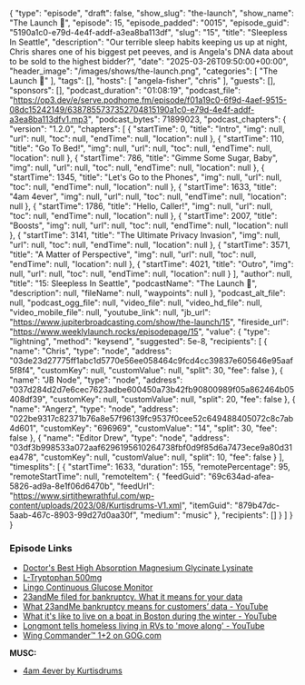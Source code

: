 {
  "type": "episode",
  "draft": false,
  "show_slug": "the-launch",
  "show_name": "The Launch 🚀",
  "episode": 15,
  "episode_padded": "0015",
  "episode_guid": "5190a1c0-e79d-4e4f-addf-a3ea8ba113df",
  "slug": "15",
  "title": "Sleepless In Seattle",
  "description": "Our terrible sleep habits keeping us up at night, Chris shares one of his biggest pet peeves, and is Angela's DNA data about to be sold to the highest bidder?",
  "date": "2025-03-26T09:50:00+00:00",
  "header_image": "/images/shows/the-launch.png",
  "categories": [
    "The Launch 🚀"
  ],
  "tags": [],
  "hosts": [
    "angela-fisher",
    "chris"
  ],
  "guests": [],
  "sponsors": [],
  "podcast_duration": "01:08:19",
  "podcast_file": "https://op3.dev/e/serve.podhome.fm/episode/f01a19c0-6f9d-4aef-9515-08dc15242149/6387855737352704815190a1c0-e79d-4e4f-addf-a3ea8ba113dfv1.mp3",
  "podcast_bytes": 71899023,
  "podcast_chapters": {
    "version": "1.2.0",
    "chapters": [
      {
        "startTime": 0,
        "title": "Intro",
        "img": null,
        "url": null,
        "toc": null,
        "endTime": null,
        "location": null
      },
      {
        "startTime": 110,
        "title": "Go To Bed!",
        "img": null,
        "url": null,
        "toc": null,
        "endTime": null,
        "location": null
      },
      {
        "startTime": 786,
        "title": "Gimme Some Sugar, Baby",
        "img": null,
        "url": null,
        "toc": null,
        "endTime": null,
        "location": null
      },
      {
        "startTime": 1345,
        "title": "Let's Go to the Phones",
        "img": null,
        "url": null,
        "toc": null,
        "endTime": null,
        "location": null
      },
      {
        "startTime": 1633,
        "title": "4am 4ever",
        "img": null,
        "url": null,
        "toc": null,
        "endTime": null,
        "location": null
      },
      {
        "startTime": 1786,
        "title": "Hello, Caller!",
        "img": null,
        "url": null,
        "toc": null,
        "endTime": null,
        "location": null
      },
      {
        "startTime": 2007,
        "title": "Boosts",
        "img": null,
        "url": null,
        "toc": null,
        "endTime": null,
        "location": null
      },
      {
        "startTime": 3141,
        "title": "The Ultimate Privacy Invasion",
        "img": null,
        "url": null,
        "toc": null,
        "endTime": null,
        "location": null
      },
      {
        "startTime": 3571,
        "title": "A Matter of Perspective",
        "img": null,
        "url": null,
        "toc": null,
        "endTime": null,
        "location": null
      },
      {
        "startTime": 4021,
        "title": "Outro",
        "img": null,
        "url": null,
        "toc": null,
        "endTime": null,
        "location": null
      }
    ],
    "author": null,
    "title": "15: Sleepless In Seattle",
    "podcastName": "The Launch 🚀",
    "description": null,
    "fileName": null,
    "waypoints": null
  },
  "podcast_alt_file": null,
  "podcast_ogg_file": null,
  "video_file": null,
  "video_hd_file": null,
  "video_mobile_file": null,
  "youtube_link": null,
  "jb_url": "https://www.jupiterbroadcasting.com/show/the-launch/15",
  "fireside_url": "https://www.weeklylaunch.rocks/episodepage/15",
  "value": {
    "type": "lightning",
    "method": "keysend",
    "suggested": 5e-8,
    "recipients": [
      {
        "name": "Chris",
        "type": "node",
        "address": "03de23d27775ff1abc1d5770e56ee058464c9fcd4cc39837e605646e95aaf5f8f4",
        "customKey": null,
        "customValue": null,
        "split": 30,
        "fee": false
      },
      {
        "name": "JB Node",
        "type": "node",
        "address": "037d284d2d7e6cec7623adbe600450a73b42fb90800989f05a862464b05408df39",
        "customKey": null,
        "customValue": null,
        "split": 20,
        "fee": false
      },
      {
        "name": "Angerz",
        "type": "node",
        "address": "022be9317c82371b76a8e57f96139fc9537f0cee52c649488405072c8c7ab4d601",
        "customKey": "696969",
        "customValue": "14",
        "split": 30,
        "fee": false
      },
      {
        "name": "Editor Drew",
        "type": "node",
        "address": "03df3b998533a072aaf6296195610264738fbf0d9f85d6a7473ece9a80d31ea478",
        "customKey": null,
        "customValue": null,
        "split": 10,
        "fee": false
      }
    ],
    "timesplits": [
      {
        "startTime": 1633,
        "duration": 155,
        "remotePercentage": 95,
        "remoteStartTime": null,
        "remoteItem": {
          "feedGuid": "69c634ad-afea-5826-ad9a-8e1f06d6470b",
          "feedUrl": "https://www.sirtjthewrathful.com/wp-content/uploads/2023/08/Kurtisdrums-V1.xml",
          "itemGuid": "879b47dc-5aab-467c-8903-99d27d0aa30f",
          "medium": "music"
        },
        "recipients": []
      }
    ]
  }
}


### Episode Links

* [Doctor's Best High Absorption Magnesium Glycinate Lysinate](https://www.amazon.com/Doctors-Best-Absorption-Magnesium-Glycinate/dp/B000BD0RT0)
* [L-Tryptophan 500mg](https://www.amazon.com/dp/B01M03S1JU?smid=A2YD2H3KGK1F4L)
* [Lingo Continuous Glucose Monitor](https://www.amazon.com/dp/B0DRVD8TH8)
* [23andMe filed for bankruptcy. What it means for your data ](https://www.npr.org/2025/03/24/nx-s1-5338622/23andme-bankruptcy-genetic-data-privacy)
* [What 23andMe bankruptcy means for customers’ data - YouTube](https://www.youtube.com/watch?v=o5aq6A6_zMM)
* [What it's like to live on a boat in Boston during the winter - YouTube](https://www.youtube.com/watch?v=PqaPe4HiUtg)
* [Longmont tells homeless living in RVs to 'move along' - YouTube](https://www.youtube.com/watch?v=ftIM5rcoucs)
* [Wing Commander™ 1+2 on GOG.com](https://www.gog.com/en/game/wing_commander_1_2)

**MUSC:**

* [4am 4ever by Kurtisdrums](https://podcastindex.org/podcast/6560977?episode=15572708384)
